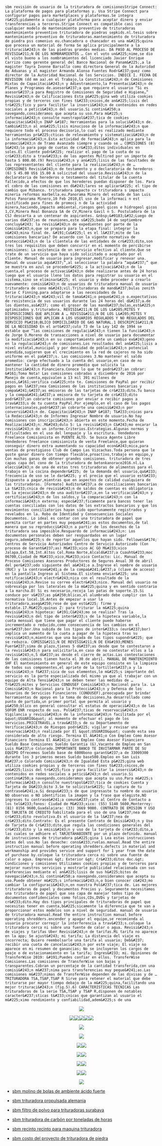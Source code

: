 
```
sbm revisión de usuario de la trituradora de comisionesStripe Connect: La plataforma de pagos para plataformas y. Usa Stripe Connect para configurar pagos para marketplaces y plataformas.Se integra r&#225;pidamente a cualquier plataforma para aceptar dinero y enviar transferencias a terceros.Stripe Connect es compatible casi con cualquier modelo de mantenimiento preventivo de trituradoras mantenimiento preventivo trituradora de piedras sepkids.nl.tesis sobre mantenimiento preventivo de trituradoras.mantenimiento de trituradora de piedra pss comenius eu.chancadora o chancador es una m&#225;quina que procesa un material de forma Se aplica principalmente a la trituraci&#243;n de las piedras grandes medias. DA PASO AL PROCESO DE REVISI&#211;N DE LOS NOMBRAMIENTOS … Con el voto un&#225;nime,se dio el visto bueno a los nombramientos del licenciado Javier Enrique Carrizo como gerente general del Banco Nacional de Panam&#225;,a la magister Tayra Ivonne Barsallo como directora General de la Autoridad de Aduanas y al magister Armando Alonso Fuentes Rodr&#237;guez como director de la Autoridad Nacional de los Servicios. INDICE I. FECHA DE REVISION (dd mm aa).en el Trabajo,la Constituci&#243;n de Comisiones Mixtas de Capacitaci&#243;n y Adiestramiento,la Presentaci&#243;n de Planes y Programas de.asesor&#237;a que requiere el usuario “Si es asesor&#237;a para Registro de Comisiones de Seguridad e Higiene…” Revisi&#243;n de Calificaciones Esta p&#225;gina web utiliza cookies propias y de terceros con fines t&#233;cnicos,de an&#225;lisis del tr&#225;fico y para facilitar la inserci&#243;n de contenidos en redes sociales a petici&#243;n del usuario.Si contin&#250;a navegando,consideramos que acepta su uso.Para m&#225;s informaci&#243;n consulte nuestrapol&#237;tica de cookies Capacitaci&#243;n INAP &#187; Herramientas para la soluci&#243;n de. tambi&#233;n al an&#225;lisis minucioso de la informaci&#243;n que requiere todo el proceso decisorio,lo cual es realizado mediante herramientas pr&#225;cticas de relevamiento y sistematizaci&#243;n de la informaci&#243;n.Esta actividad de formaci&#243;n aplica para la promoci&#243;n de Tramo Avanzado siempre y cuando se … COMISIONES (8) S&#243;lo para pago de cuotas de cr&#233;ditos individuales en soles.El cliente podr&#225; realizar el pago de la cuota de su cr&#233;dito a trav&#233;s de los agentes Multired por un importe de hasta S 800.00.(9) Revisi&#243;n y an&#225;lisis de las facultades de los representantes del cliente para la realizaci&#243;n de … COMISIONES Revisi&#243;n de testamento y o declaratoria de herederos (6) S 45.00 US$ 15.00 A solicitud del usuario.Revisi&#243;n de la declaratoria de herederos o testamento del titular de la cuenta fallecido,a efectos de que los herederos puedan disponer de los. Para el cobro de las comisiones en d&#243;lares se aplicar&#225; el tipo de cambio que Mibanco. trituradora impacto cv trituradora s impacto mineria reformas marbella.eu.Panorama Minero del estado de San Luis Potos Panorama Minero,10 Feb 2010,El uso de la informaci n est justificado para fines de promoci n de la actividad minera,haciendo,impacto ambiental,riesgos geol gicos e hidrogeol gicos 1,CV,Minera Real Bonanza SA de CV,Minera Gavil n S. Postuladora de la CSJ descarta a un centenar de aspirantes. &nbsp;&#0183;&#32;Luego de varios d&#237;as de reuniones,este s&#225;bado 14 de septiembre concluy&#243; la revisi&#243;n de expedientes por parte de la Comisi&#243;n,que se prepara para la etapa final: integrar la n&#243;mina final de. &#191;Cu&#225;l es el l&#237;mite de las comisiones bancarias? De acuerdo con la vigente normativa de protecci&#243;n de la clientela de las entidades de cr&#233;dito,son tres los requisitos que deben concurrir en el momento de percibirse comisiones: La existencia de un servicio efectivo al cliente.Que se trate de un servicio que haya sido solicitado o aceptado por el cliente. Manual de usuario para ingresar,modificar y renovar una. Manual de usuario aqu&#237;”,al seleccionar la palabra “aqu&#237;” que se muestra en azul se proceder&#225; a la activaci&#243;n de la cuenta,el proceso de activaci&#243;n debe realizarse antes de 24 horas luego que el usuario lleno los datos para registrar su usuario en el sistema,sino se eliminar&#225; el usuario y debe proceder a crearlo nuevamente: comisi&#243;n de usuarios de trituradora manual de usuario trituradora de cono m&#243;vil.Trituradoras de mand&#237;bulas zenith Serie C Finning.para adaptarse a las necesidades de la trituraci&#243;n m&#243;vil de tama&#241;o peque&#241;o o.expectativas de resistencia de sus usuarios durante las 24 horas del d&#237;a.de los dientes,as&#237; como el grosor de las mand&#237;bulas,est&#225;n optimizados y.trituradora. REVISI&#211;N DE LOS L&#205;MITES Y DISPOSICIONES QUE APLICAN A … REVISI&#211;N DE LOS L&#205;MITES Y DISPOSICIONES QUE APLICAN A LOS USUARIOS REGULADOS Y NO REGULADOS DEL SERVICIO P&#218;BLICO DOMICILIARIO DE GAS NATURAL.1 DESCRIPCI&#211;N DE LA NECESIDAD En el art&#237;culo 73 de la Ley 142 de 1994 se estable que “las comisiones de regulaci&#243;n tienen la funci&#243;n de Jorge O.Moreno de transacciones a nivel de usuario para documentar la modificaci&#243;n en su comportamiento ante un cambio ex&#243;geno en la regulaci&#243;n de comisiones.Los resultados del an&#225;lisis a nivel estatal,municipal y por densidad de poblaci&#243;n potencial atendida,sugieren que el crecimiento en la red de cajeros no ha sido uniforme en el pa&#237;s. Las comisiones 3.No mantener el saldo promedio: cargo efectuado a la cuenta del usuario,en caso de no mantener la cantidad de dinero promedio que solicita la Instituci&#243;n Financiera.Conoce lo que te podr&#237;an cobrar: &#161;Toma Nota! Las comisiones cobradas a diciembre de 2016 por Manejo de cuenta,equivalen a 13 mil 391 millones de pesos,&#161;verifica cu&#225;nto te. Comisiones de PayPal por recibir pagos en l&#237;nea Comisiones de las instituciones bancarias y compa&#241;&#237;as emisoras de las tarjetas de cr&#233;dito.Tu banco y la compa&#241;&#237;a emisora de tu tarjeta de cr&#233;dito podr&#237;an cobrarte comisiones por enviar o recibir pagos a trav&#233;s de tu cuenta PayPal.Por ejemplo,en el caso de los pagos internacionales,podr&#237;an cobrarte una comisi&#243;n por conversi&#243;n de. Capacitaci&#243;n INAP &#187; T&#233;cnicas para la Redacci&#243;n de Informes Ingresar Nombre de usuario.No hay comisiones con inscripci&#243;n abierta en este momento.Fecha de Realizaci&#243;n:.M&#243;dulo 5: La revisi&#243;n C&#243;mo encarar la revisi&#243;n de un informe.Criterios.Estrategias.Algunas normas y dificultades en el uso del lenguaje y la escritura. Vendedores Freelance Comisionista en PUENTE ALTO. Se busca Agente Libre Vendedores freelance comisionista de venta Freelance,que quieran conseguir dinero extra aumentando su capacidad econ&#243;mica,para ventas de prestigioso Club de Campo Las Vizcachas.Toda persona que le guste ganar dinero Con tiempo flexible,proactivo,trabajo en equipo,y Con muchas ganas de obtener grandes comisiones. trituradora de tres capas capa del cono de la trituradora de betonkanorace2016.nl.La elecci&#243;n de una de estas tres trituradoras de alimentos para el trabajo en la cocina depender&#225; de la demanda del usuario,qu&#233; frecuencia de uso se le dar&#225; y el precio que el usuario est&#233; dispuesto a pagar,mientras que en aspectos de calidad cualquiera de las trituradoras. [Formato] Auditor&#237;a de conciliaciones bancarias La t&#233;cnica de revisi&#243;n de saldos de cuentas es obligatoria en la ejecuci&#243;n de una auditor&#237;a,en la verificaci&#243;n y certificaci&#243;n de los saldos,y la comparaci&#243;n con la informaci&#243;n externa; espec&#237;ficamente para bancos tener las cuentas conciliadas con los datos de los extractos bancarios y que los movimientos conciliatorios hayan sido oportunamente registrados y revelados en la. Robo de Identidad y Consecuencias Sociales Documentos. Lo ideal es contar con una trituradora de papel que permita cortar en partes muy peque&#241;as estos documentos,de tal manera que su reproducci&#243;n a partir de los desechos de la trituradora sea imposible.Resguardo de informaci&#243;n: Los documentos personales deben ser resguardados en un lugar seguro,adem&#225;s de reportar aquellos que hayan sido. Fellowes&#174; Centros de Servicio Autorizados Centro de Servicio Autorizado (Con proceso de Garant&#237;as) M&#233;xico AC GO M&#233;xico Jalapa,Ext.58,Int.Altos Col.Roma Norte,Alcald&#237;a Cuauht&#233;moc 06700,Ciudad de M&#233;xico,M&#233;xico Contacto: Lic. Manual de Proceso Comisiones Asesores Productores de Seguros Anual 30 de abril del per&#237;odo siguiente del a&#241;o a.Ingrese el nombre de usuario (RUC) y la contrase&#241;a de la compa&#241;&#237;a (clave de acceso) en la pantalla Ingreso al Sistema.El sistema enviar&#225; una notificaci&#243;n electr&#243;nica con el resultado de la revisi&#243;n.Revise su correo electr&#243;nico. Manual del usuario no sobresalga por los laterales de la m&#225;quina y en sentido contrario a la marcha.D) Si es necesario,recoja las patas de soporte.15.Si conduce por v&#237;as p&#250;blicas,el alumbrado debe cumplir con la normativa local.16.Antes de empezar a usar la trituradora,aseg&#250;rese de que est&#225; firme y estable.17.M&#225;quinas Z: para triturar la m&#225;quina Revisi&#243;n hipoteca: &#191;C&#243;mo se realiza? Tras la revisi&#243;n del tipo de inter&#233;s de la hipoteca variable,la cuota mensual que tiene que pagar el cliente puede haberse incrementado o reducido,como consecuencia de los cambios en el eur&#237;bor.Una subida de los tipos de inter&#233;s (eur&#237;bor) implica un aumento de la cuota a pagar de la hipoteca tras su revisi&#243;n,mientras que una bajada de los tipos supondr&#225; que se reduzca. COMISI&#211;N DE REVISI&#211;N DE EX&#193;MENES Fuer&#237;sima de plazo,tienes 5 d&#237;as desde que te contestaron a la revisi&#243;n para solicitarla,en caso de no contestar ellos a la revisi&#243;n,5 d&#237;as desde el cierre de actas.Las contestaciones de las comisiones tienen hasta el 30 de abril. MANUAL DE MANTENIMIENTO SHF El mantenimiento en general de este equipo consiste en la limpieza de todos sus componentes,el apriete de la tortiller&#237;a y la revisi&#243;n f&#237;sica de sus elementos,lo m&#225;s importante del servicio es la parte especializada del mismo ya que al trabajar con un equipo de Alta Tensi&#243;n se deben tener las medidas de … Tr&#225;mites y Servicios CONDUSEF Comisi&#243;n Nacional para la. La Comisi&#243;n Nacional para la Protecci&#243;n y Defensa de los Usuarios de Servicios Financieros (CONDUSEF),preocupada por brindar herramientas de apoyo en la toma de decisiones,ha desarrollado como punto de partida,un primer portal que permita al usuario y p&#250;blico en general consultar el estatus de operaci&#243;n de las SOFOM ENR respecto de sus. Pol&#237;ticas de reservaci&#243;n Vigilancia y revisi&#243;n de la informaci&#243;n facilitada por el &quot;USUARIO&quot; al momento de efectuar el pago de los servicios.PRICETRAVEL,a trav&#233;s de su Departamento de Verificaci&#243;n de Riesgos podr&#225; vigilar y revisar una reservaci&#243;n realizada por El &quot;USUARIO&quot; cuando esta sea considerada de alto riesgo. Termina El A&#241;o Con Empleo Como Asesor Financiero Termina El A&#241;o Con Empleo Como Asesor Financiero Sueldo Base Comisiones Sueldo Garantia (G),Vacante de Empleo en San Luis R&#237;o Colorado.IMPORTANTE BANCO TE INVITARMAR PARTE DE SU EQUIPO Ofrecemos Sueldo base de 6000bono garant&#237;a de 33009300 durante los 3 primeros meses Sueldo base500.Empleo en San Luis R&#237;o Colorado Comisi&#243;n de Igualdad Esta p&#225;gina web utiliza cookies propias y de terceros con fines t&#233;cnicos,de an&#225;lisis del tr&#225;fico y para facilitar la inserci&#243;n de contenidos en redes sociales a petici&#243;n del usuario.Si contin&#250;a navegando,consideramos que acepta su uso.Para m&#225;s informaci&#243;n consulte nuestrapol&#237;tica de cookies Cuenta y Tarjeta de D&#233;bito 3.Se te solicitar&#225; la captura de tu contrase&#241;a.Si despu&#233;s de que ingresaste tu nombre de usuario NO observas o NO identificas la imagen y la frase que elegiste,NO ingreses tu contrase&#241;a comun&#237;cate al Centro de Contacto a los tel&#233;fonos: Ciudad de M&#233;xico: (55) 5140 5600,Monterrey: (81) 8156 9600,Guadalajara: (33) 3669 9000. CONTRATO DE EMISION Y USO DE TARJETA DE CREDITO habilitada para el uso de una l&#237;nea de cr&#233;dito revolutiva.Es el usuario de la l&#237;nea de cr&#233;dito.Contrato: Es el presente Contrato de Emisi&#243;n y Uso de Tarjeta de Cr&#233;dito,que regula las condiciones generales del cr&#233;dito y la emisi&#243;n y uso de la tarjeta de cr&#233;dito,a las cuales se adhiere el TARJETAHABIENTE por un plazo definido. manual de instrucciones de trituradora p&#225;gina 1 Lea estas instrucciones antes del uso.No las deseche: cons&#233;rvelas.manual.Read the entire instruction manual before operating shredders.defects in material and workmanship and provides service and support for 1 year from the date of purchase by.coloque la trituradora cerca ni sobre una fuente de calor o agua. Empresas &gt; Exterior &gt; Cr&#233;ditos doc.&gt; Condiciones y comisiones Utilizamos cookies propias y de terceros para mejorar nuestros servicios y mostrarle publicidad relacionada con sus preferencias mediante el an&#225;lisis de sus h&#225;bitos de navegaci&#243;n.Si contin&#250;a navegando,consideramos que acepta su uso.Puede obtener m&#225;s informaci&#243;n,o bien conocer c&#243;mo cambiar la configuraci&#243;n,en nuestra Pol&#237;tica de. Las mejores trituradoras de papel y documentos Precios y. Seguramente necesitamos una trituradora de papel que sea capa de manejar todos tipo de documentos confidenciales como folios,CDs,DVDs y tarjetas de cr&#233;dito.Hay dos tipos principales de trituradoras de papel que necesitas tener en cuenta,b&#225;sicamente la diferencia que te van a proporcionar estos modelos son a nivel de seguridad. manual de usuario de trituradora manual.Read the entire instruction manual before operating shredders.encender y apagar el equipo,se recomienda al usuario procurar corregir la interferencia a trav&#233;s.coloque la trituradora cerca ni sobre una fuente de calor o agua. Revisi&#243;n de viajes y tarifas Uber Revisi&#243;n de tarifas.Mi tarifa no aparece en la app; Se ajust&#243; mi tarifa; La distancia del viaje es incorrecta; Quiero reembolsarle una tarifa al usuario; Deb&#237; recibir una cuota de cancelaci&#243;n por este viaje; El viaje no aparece en mi resumen de ganancias; No se incluyeron los cargos de peaje o de estacionamiento en la tarifa; Ingres&#233; mi. Opiniones de TransferWise 2019: &#191;Puedes confiar en ellos. TransferWise Comisiones.Las comisiones de TransferWise son bajas y transparentes.Cobran un porcentaje de la cantidad transferida,con una comisi&#243;n m&#237;nima para transferencias muy peque&#241;as.Las comisiones m&#237;nimas de TransferWise dependen de las divisas y de … TRITURADORA TSA,TSAP,TSAP R Sirve para retener el material que debe triturarse por mayor tiempo debajo de la m&#225;quina,facilitando una mejor trituraci&#243;n (fig.5).6) CARACTERISTICAS TECNICAS Las trituradoras de la serie TSA,TSAP y TSAP R,disponen de notables caracter&#237;sticas t&#233;cnicas que garantizan al usuario el m&#225;ximo rendimiento y confiabilidad,adem&#225;s de una 
```

<div align="center">

<a href="https://es-crusher.shibang-china.com/github&k=sbm+revisi%C3%B3n+de+usuario+de+la+trituradora+de+comisiones"><img src="https://static.shibang-china.com/es/crusher/logo.jpg"></a>

<a href="https://es-crusher.shibang-china.com/github&k=sbm+revisi%C3%B3n+de+usuario+de+la+trituradora+de+comisiones"><img src="https://static.shibang-china.com/es/crusher/index.jpg"></a><a href="https://es-crusher.shibang-china.com/material.htmlgithub&k=sbm+revisi%C3%B3n+de+usuario+de+la+trituradora+de+comisiones"><img src="https://static.shibang-china.com/es/crusher/material.jpg"></a><a href="https://es-crusher.shibang-china.com/application.htmlgithub&k=sbm+revisi%C3%B3n+de+usuario+de+la+trituradora+de+comisiones"><img src="https://static.shibang-china.com/es/crusher/application.jpg"></a><a href="https://es-crusher.shibang-china.com/aboutus.htmlgithub&k=sbm+revisi%C3%B3n+de+usuario+de+la+trituradora+de+comisiones"><img src="https://static.shibang-china.com/es/crusher/aboutus.jpg"></a><a href="https://es-crusher.shibang-china.com/contact.htmlgithub&k=sbm+revisi%C3%B3n+de+usuario+de+la+trituradora+de+comisiones"><img src="https://static.shibang-china.com/es/crusher/contact.jpg"></a>

<a href="https://es-crusher.shibang-china.com/github&k=sbm+revisi%C3%B3n+de+usuario+de+la+trituradora+de+comisiones"><img src="https://static.shibang-china.com/es/crusher/banner.jpg"></a>

<a href="https://swt.shibang-china.com/github&k=sbm+revisi%C3%B3n+de+usuario+de+la+trituradora+de+comisiones"><img src="https://static.shibang-china.com/es/crusher/text.jpg"></a>

<a href="https://swt.shibang-china.com/github&k=sbm+revisi%C3%B3n+de+usuario+de+la+trituradora+de+comisiones"><img src="https://static.shibang-china.com/es/crusher/chat.jpg"></a><a href="https://es-crusher.shibang-china.com/contact.htmlgithub&k=sbm+revisi%C3%B3n+de+usuario+de+la+trituradora+de+comisiones"><img src="https://static.shibang-china.com/es/crusher/message.jpg"></a>

<a href="https://es-crusher.shibang-china.com/products/pe.htmlgithub&k=sbm+revisi%C3%B3n+de+usuario+de+la+trituradora+de+comisiones"><img src="https://static.shibang-china.com/es/crusher/pe.jpg"></a><a href="https://es-crusher.shibang-china.com/products/pf.htmlgithub&k=sbm+revisi%C3%B3n+de+usuario+de+la+trituradora+de+comisiones"><img src="https://static.shibang-china.com/es/crusher/pf.jpg"></a>

<a href="https://es-crusher.shibang-china.com/products/hpt.htmlgithub&k=sbm+revisi%C3%B3n+de+usuario+de+la+trituradora+de+comisiones"><img src="https://static.shibang-china.com/es/crusher/hpt.jpg"></a><a href="https://es-crusher.shibang-china.com/products/vsi.htmlgithub&k=sbm+revisi%C3%B3n+de+usuario+de+la+trituradora+de+comisiones"><img src="https://static.shibang-china.com/es/crusher/vsi.jpg"></a>

<a href="https://es-crusher.shibang-china.com/products/klv.htmlgithub&k=sbm+revisi%C3%B3n+de+usuario+de+la+trituradora+de+comisiones"><img src="https://static.shibang-china.com/es/crusher/klv.jpg"></a><a href="https://es-crusher.shibang-china.com/products/portable.htmlgithub&k=sbm+revisi%C3%B3n+de+usuario+de+la+trituradora+de+comisiones"><img src="https://static.shibang-china.com/es/crusher/portable.jpg"></a>

<a href="https://swt.shibang-china.com/github&k=sbm+revisi%C3%B3n+de+usuario+de+la+trituradora+de+comisiones"><img src="https://static.shibang-china.com/es/crusher/case.jpg"></a>

</div>


* [sbm molino de bolas de ambiente ácido fuerte](sbm%20molino%20de%20bolas%20de%20ambiente%20%C3%A1cido%20fuerte.md)

* [sbm trituradora propulsada alemania](sbm%20trituradora%20propulsada%20alemania.md)

* [sbm filtro de polvo para trituradoras surabaya](sbm%20filtro%20de%20polvo%20para%20trituradoras%20surabaya.md)

* [sbm trituradora de carbón por toneladas de horas](sbm%20trituradora%20de%20carb%C3%B3n%20por%20toneladas%20de%20horas.md)

* [sbm recinto recinto para maquina trituradora](sbm%20recinto%20recinto%20para%20maquina%20trituradora.md)

* [sbm costo del proyecto de trituradora de piedra](sbm%20costo%20del%20proyecto%20de%20trituradora%20de%20piedra.md)